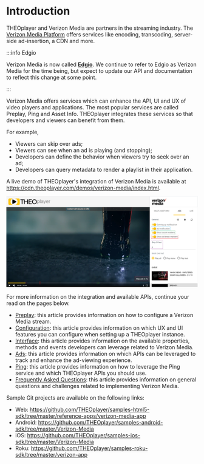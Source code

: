 # Introduction

THEOplayer and Verizon Media are partners in the streaming industry. The [Verizon Media Platform](https://www.verizondigitalmedia.com/) offers services like encoding, transcoding, server-side ad-insertion, a CDN and more.

:::info Edgio

Verizon Media is now called <a href="https://edg.io/" target="_blank"><strong>Edgio</strong></a>.
We continue to refer to Edgio as Verizon Media for the time being, but expect to update our API and documentation to reflect this change at some point.

:::

Verizon Media offers services which can enhance the API, UI and UX of video players and applications. The most popular services are called Preplay, Ping and Asset Info. THEOplayer integrates these services so that developers and viewers can benefit from them.

For example,

- Viewers can skip over ads;
- Viewers can see when an ad is playing (and stopping);
- Developers can define the behavior when viewers try to seek over an ad;
- Developers can query metadata to render a playlist in their application.

A live demo of THEOplayer's integration of Verizon Media is available at https://cdn.theoplayer.com/demos/verizon-media/index.html.

![VerizonMediaDemo](../../../../../theoplayer/assets/img/VerizonMediaDemo.png 'Verizon Media Demo')

For more information on the integration and available APIs, continue your read on the pages below.

- [Preplay](../../../how-to-guides/07-miscellaneous/02-verizon-media/01-preplay.md): this article provides information on how to configure a Verizon Media stream.
- [Configuration](04-configuration.md): this article provides information on which UX and UI features you can configure when setting up a THEOplayer instance.
- [Interface](05-interface.md): this article provides information on the available properties, methods and events developers can leverage related to Verizon Media.
- [Ads](../../../how-to-guides/07-miscellaneous/02-verizon-media/02-ads.md): this article provides information on which APIs can be leveraged to track and enhance the ad-viewing experience.
- [Ping](../../../how-to-guides/07-miscellaneous/02-verizon-media/03-ping.md): this article provides information on how to leverage the Ping service and which THEOplayer APIs you should use.
- [Frequently Asked Questions](../../../faq/72-what-are-the-edgio-challenges.md): this article provides information on general questions and challenges related to implementing Verizon Media.

Sample Git projects are available on the following links:

- Web: https://github.com/THEOplayer/samples-html5-sdk/tree/master/reference-apps/verizon-media-app
- Android: https://github.com/THEOplayer/samples-android-sdk/tree/master/Verizon-Media
- iOS: https://github.com/THEOplayer/samples-ios-sdk/tree/master/Verizon-Media
- Roku: https://github.com/THEOplayer/samples-roku-sdk/tree/master/verizon-app
